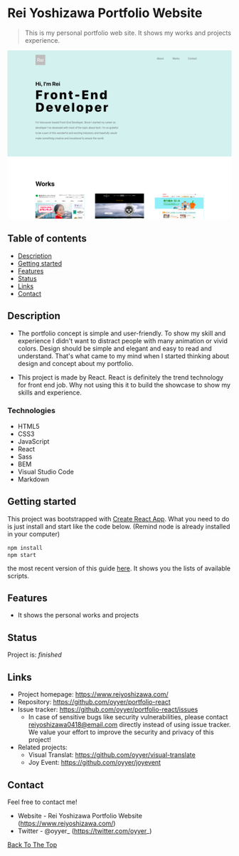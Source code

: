 # Rei Yoshizawa Portfolio Website

> This is my personal portfolio web site. It shows my works and projects experience.

![Example screenshot](./src/assets/project_example03.jpg)

## Table of contents

- [Description](#Description)
- [Getting started](#Getting-started)
- [Features](#Features)
- [Status](#Status)
- [Links](#Links)
- [Contact](#Contact)

## Description

- The portfolio concept is simple and user-friendly. To show my skill and experience I didn't want to distract people with many animation or vivid colors. Design should be simple and elegant and easy to read and understand. That's what came to my mind when I started thinking about design and concept about my portfolio.

- This project is made by React. React is definitely the trend technology for front end job. Why not using this it to build the showcase to show my skills and experience.

### Technologies

- HTML5
- CSS3
- JavaScript
- React
- Sass
- BEM
- Visual Studio Code
- Markdown

## Getting started

This project was bootstrapped with [Create React App](https://github.com/facebook/create-react-app). What you need to do is just install and start like the code below.
(Remind node is already installed in your computer)

```shell
npm install
npm start
```

the most recent version of this guide [here](https://github.com/facebook/create-react-app/blob/master/packages/react-scripts/template/README.md). It shows you the lists of available scripts.

## Features

- It shows the personal works and projects

## Status

Project is: _finished_

## Links

- Project homepage: https://www.reiyoshizawa.com/
- Repository: https://github.com/oyyer/portfolio-react
- Issue tracker: https://github.com/oyyer/portfolio-react/issues
  - In case of sensitive bugs like security vulnerabilities, please contact
    reiyoshizawa0418@email.com directly instead of using issue tracker. We value your effort
    to improve the security and privacy of this project!
- Related projects:
  - Visual Translat: https://github.com/oyyer/visual-translate
  - Joy Event: https://github.com/oyyer/joyevent

## Contact

Feel free to contact me!

- Website - Rei Yoshizawa Portfolio Website (https://www.reiyoshizawa.com/)
- Twitter - @oyyer\_ (https://twitter.com/oyyer_)

[Back To The Top](#Rei-Yoshizawa-Portfolio-Website)
